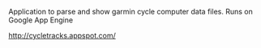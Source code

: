 Application to parse and show garmin cycle computer data files.  Runs on Google App Engine

http://cycletracks.appspot.com/